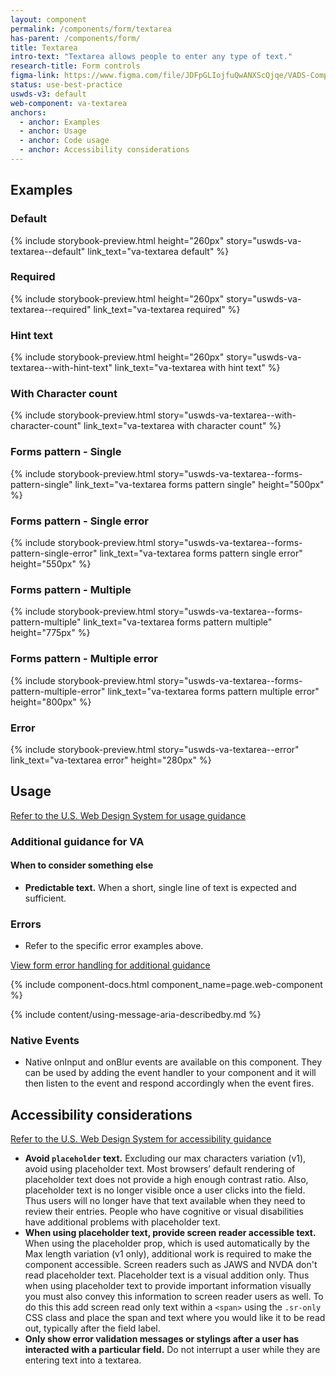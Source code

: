 ```yaml
---
layout: component
permalink: /components/form/textarea
has-parent: /components/form/
title: Textarea
intro-text: "Textarea allows people to enter any type of text."
research-title: Form controls
figma-link: https://www.figma.com/file/JDFpGLIojfuQwANXScQjqe/VADS-Component-Examples?type=design&node-id=1377%3A96417&mode=design&t=h9BoxMWwcHe2DhUd-1
status: use-best-practice
uswds-v3: default
web-component: va-textarea
anchors:
  - anchor: Examples
  - anchor: Usage
  - anchor: Code usage
  - anchor: Accessibility considerations
---
```


## Examples

### Default

{% include storybook-preview.html height="260px" story="uswds-va-textarea--default" link_text="va-textarea default" %}

### Required

{% include storybook-preview.html height="260px" story="uswds-va-textarea--required" link_text="va-textarea required" %}

### Hint text

{% include storybook-preview.html height="260px" story="uswds-va-textarea--with-hint-text" link_text="va-textarea with hint text" %}

### With Character count

{% include storybook-preview.html story="uswds-va-textarea--with-character-count" link_text="va-textarea with character count" %}

### Forms pattern - Single

{% include storybook-preview.html story="uswds-va-textarea--forms-pattern-single" link_text="va-textarea forms pattern single" height="500px" %}

### Forms pattern - Single error

{% include storybook-preview.html story="uswds-va-textarea--forms-pattern-single-error" link_text="va-textarea forms pattern single error" height="550px" %}

### Forms pattern - Multiple

{% include storybook-preview.html story="uswds-va-textarea--forms-pattern-multiple" link_text="va-textarea forms pattern multiple" height="775px" %}

### Forms pattern - Multiple error

{% include storybook-preview.html story="uswds-va-textarea--forms-pattern-multiple-error" link_text="va-textarea forms pattern multiple error" height="800px" %}

### Error

{% include storybook-preview.html story="uswds-va-textarea--error" link_text="va-textarea error" height="280px" %}

## Usage

<a class="vads-c-action-link--blue" href="https://designsystem.digital.gov/components/text-input/">Refer to the U.S. Web Design System for usage guidance</a>

### Additional guidance for VA

#### When to consider something else

* **Predictable text.** When a short, single line of text is expected and sufficient.

### Errors

* Refer to the specific error examples above.

<a class="vads-c-action-link--blue" href="{{ site.baseurl }}/components/form/#error-handling">
  View form error handling for additional guidance
</a>

{% include component-docs.html component_name=page.web-component %}

{% include content/using-message-aria-describedby.md %}

### Native Events

* Native onInput and onBlur events are available on this component. They can be used by adding the event handler to your component and it will then listen to the event and respond accordingly when the event fires.

## Accessibility considerations

<a class="vads-c-action-link--blue" href="https://designsystem.digital.gov/components/text-input/#accessibility-text-input">Refer to the U.S. Web Design System for accessibility guidance</a>

* **Avoid `placeholder` text.** Excluding our max characters variation (v1), avoid using placeholder text. Most browsers’ default rendering of placeholder text does not provide a high enough contrast ratio. Also, placeholder text is no longer visible once a user clicks into the field. Thus users will no longer have that text available when they need to review their entries. People who have cognitive or visual disabilities have additional problems with placeholder text.
* **When using placeholder text, provide screen reader accessible text.** When using the placeholder prop, which is used automatically by the Max length variation (v1 only), additional work is required to make the component accessible. Screen readers such as JAWS and NVDA don't read placeholder text. Placeholder text is a visual addition only. Thus when using placeholder text to provide important information visually you must also convey this information to screen reader users as well. To do this this add screen read only text within a `<span>` using the `.sr-only` CSS class and place the span and text where you would like it to be read out, typically after the field label. 
* **Only show error validation messages or stylings after a user has interacted with a particular field.** Do not interrupt a user while they are entering text into a textarea.